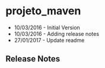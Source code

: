 # projeto_maven
- 10/03/2016 - Initial Version
- 10/03/2016 - Adding release notes
- 27/01/2017 - Update readme

## Release Notes
